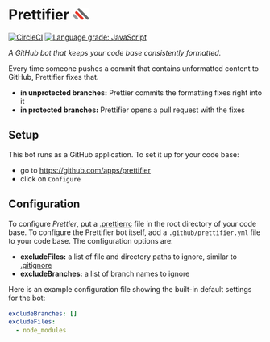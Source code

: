 # Prettifier <img src="website/website/static/img/logo_transparent_400.gif" width="33" height="23">

[![CircleCI](https://circleci.com/gh/kevgo/prettifier.svg?style=shield)](https://circleci.com/gh/kevgo/prettifier)
[![Language grade: JavaScript](https://img.shields.io/lgtm/grade/javascript/g/kevgo/prettifier.svg)](https://lgtm.com/projects/g/kevgo/prettifier/context:javascript)

_A GitHub bot that keeps your code base consistently formatted._

Every time someone pushes a commit that contains unformatted content to GitHub,
Prettifier fixes that.

- **in unprotected branches:** Prettier commits the formatting fixes right into
  it
- **in protected branches:** Prettifier opens a pull request with the fixes

## Setup

This bot runs as a GitHub application. To set it up for your code base:

- go to https://github.com/apps/prettifier
- click on `Configure`

## Configuration

To configure _Prettier_, put a
[.prettierrc](https://prettier.io/docs/en/configuration.html) file in the root
directory of your code base. To configure the Prettifier bot itself, add a
`.github/prettifier.yml` file to your code base. The configuration options are:

<a textrun="config-options">

- **excludeFiles:** a list of file and directory paths to ignore, similar to
  [.gitignore](https://git-scm.com/docs/gitignore)
- **excludeBranches:** a list of branch names to ignore

</a>

Here is an example configuration file showing the built-in default settings for
the bot:

<a textrun="config-example">

```yml
excludeBranches: []
excludeFiles:
  - node_modules
```

</a>
